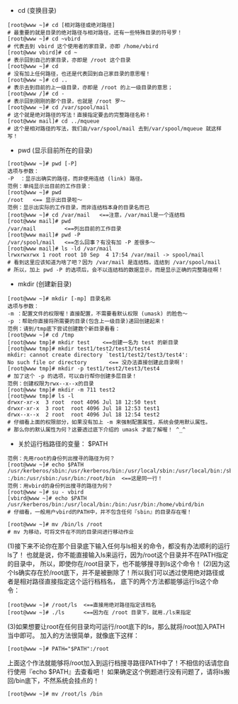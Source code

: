 * cd (变换目录)
```
[root@www ~]# cd [相对路径或绝对路径]
# 最重要的就是目录的绝对路径与相对路径，还有一些特殊目录的符号罗！
[root@www ~]# cd ~vbird
# 代表去到 vbird 这个使用者的家目录，亦即 /home/vbird
[root@www vbird]# cd ~
# 表示回到自己的家目录，亦即是 /root 这个目录
[root@www ~]# cd
# 没有加上任何路径，也还是代表回到自己家目录的意思喔！
[root@www ~]# cd ..
# 表示去到目前的上一级目录，亦即是 /root 的上一级目录的意思；
[root@www /]# cd -
# 表示回到刚刚的那个目录，也就是 /root 罗～
[root@www ~]# cd /var/spool/mail
# 这个就是绝对路径的写法！直接指定要去的完整路径名称！
[root@www mail]# cd ../mqueue
# 这个是相对路径的写法，我们由/var/spool/mail 去到/var/spool/mqueue 就这样写！
```

* pwd (显示目前所在的目录)
```
[root@www ~]# pwd [-P]
选项与参数：
-P  ：显示出确实的路径，而非使用连结 (link) 路径。
范例：单纯显示出目前的工作目录：
[root@www ~]# pwd
/root   <== 显示出目录啦～
范例：显示出实际的工作目录，而非连结档本身的目录名而已
[root@www ~]# cd /var/mail   <==注意，/var/mail是一个连结档
[root@www mail]# pwd
/var/mail         <==列出目前的工作目录
[root@www mail]# pwd -P
/var/spool/mail   <==怎么回事？有没有加 -P 差很多～
[root@www mail]# ls -ld /var/mail
lrwxrwxrwx 1 root root 10 Sep  4 17:54 /var/mail -> spool/mail
# 看到这里应该知道为啥了吧？因为 /var/mail 是连结档，连结到 /var/spool/mail 
# 所以，加上 pwd -P 的选项后，会不以连结档的数据显示，而是显示正确的完整路径啊！
```

* mkdir (创建新目录)
```
[root@www ~]# mkdir [-mp] 目录名称
选项与参数：
-m ：配置文件的权限喔！直接配置，不需要看默认权限 (umask) 的脸色～
-p ：帮助你直接将所需要的目录(包含上一级目录)递回创建起来！
范例：请到/tmp底下尝试创建数个新目录看看：
[root@www ~]# cd /tmp
[root@www tmp]# mkdir test    <==创建一名为 test 的新目录
[root@www tmp]# mkdir test1/test2/test3/test4
mkdir: cannot create directory `test1/test2/test3/test4': 
No such file or directory       <== 没办法直接创建此目录啊！
[root@www tmp]# mkdir -p test1/test2/test3/test4
# 加了这个 -p 的选项，可以自行帮你创建多层目录！
范例：创建权限为rwx--x--x的目录
[root@www tmp]# mkdir -m 711 test2
[root@www tmp]# ls -l
drwxr-xr-x  3 root  root 4096 Jul 18 12:50 test
drwxr-xr-x  3 root  root 4096 Jul 18 12:53 test1
drwx--x--x  2 root  root 4096 Jul 18 12:54 test2
# 仔细看上面的权限部分，如果没有加上 -m 来强制配置属性，系统会使用默认属性。
# 那么你的默认属性为何？这要透过底下介绍的 umask 才能了解喔！ ^_^
```

* 关於运行档路径的变量： $PATH
```
范例：先用root的身份列出搜寻的路径为何？
[root@www ~]# echo $PATH
/usr/kerberos/sbin:/usr/kerberos/bin:/usr/local/sbin:/usr/local/bin:/sbin
:/bin:/usr/sbin:/usr/bin:/root/bin  <==这是同一行！
范例：用vbird的身份列出搜寻的路径为何？
[root@www ~]# su - vbird
[vbird@www ~]# echo $PATH
/usr/kerberos/bin:/usr/local/bin:/bin:/usr/bin:/home/vbird/bin
# 仔细看，一般用户vbird的PATH中，并不包含任何『sbin』的目录存在喔！
```
```
[root@www ~]# mv /bin/ls /root
# mv 为移动，可将文件在不同的目录间进行移动作业
```
(1)接下来不论你在那个目录底下输入任何与ls相关的命令，都没有办法顺利的运行ls了！ 也就是说，你不能直接输入ls来运行，因为/root这个目录并不在PATH指定的目录中， 所以，即使你在/root目录下，也不能够搜寻到ls这个命令！
(2)因为这个ls确实存在於/root底下，并不是被删除了！所以我们可以透过使用绝对路径或者是相对路径直接指定这个运行档档名， 底下的两个方法都能够运行ls这个命令：
```
[root@www ~]# /root/ls  <==直接用绝对路径指定该档名
[root@www ~]# ./ls      <==因为在 /root 目录下，就用./ls来指定
```
(3)如果想要让root在任何目录均可运行/root底下的ls，那么就将/root加入PATH当中即可。 加入的方法很简单，就像底下这样：
```
[root@www ~]# PATH="$PATH":/root
```
上面这个作法就能够将/root加入到运行档搜寻路径PATH中了！不相信的话请您自行使用『echo $PATH』去查看吧！ 如果确定这个例题进行没有问题了，请将ls搬回/bin底下，不然系统会挂点的！
```
[root@www ~]# mv /root/ls /bin
```
